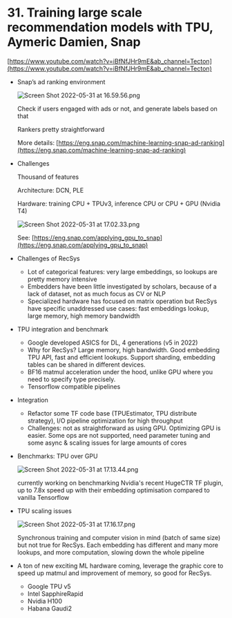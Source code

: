 # 31. Training large scale recommendation models with TPU, Aymeric Damien, Snap

[https://www.youtube.com/watch?v=iBfNfJHr9mE&ab_channel=Tecton](https://www.youtube.com/watch?v=iBfNfJHr9mE&ab_channel=Tecton)

- Snap’s ad ranking environment
    
    ![Screen Shot 2022-05-31 at 16.59.56.png](31%20Training%20large%20scale%20recommendation%20models%20with%208f6cacfb23774576b405e9895d3edce7/Screen_Shot_2022-05-31_at_16.59.56.png)
    
    Check if users engaged with ads or not, and generate labels based on that
    
    Rankers pretty straightforward 
    
    More details: [https://eng.snap.com/machine-learning-snap-ad-ranking](https://eng.snap.com/machine-learning-snap-ad-ranking)
    
- Challenges
    
    Thousand of features
    
    Architecture: DCN, PLE
    
    Hardware: training CPU + TPUv3, inference CPU or CPU + GPU (Nvidia T4)
    
    ![Screen Shot 2022-05-31 at 17.02.33.png](31%20Training%20large%20scale%20recommendation%20models%20with%208f6cacfb23774576b405e9895d3edce7/Screen_Shot_2022-05-31_at_17.02.33.png)
    
    See: [https://eng.snap.com/applying_gpu_to_snap](https://eng.snap.com/applying_gpu_to_snap)
    
- Challenges of RecSys
    - Lot of categorical features: very large embeddings, so lookups are pretty memory intensive
    - Embedders have been little investigated by scholars, because of a lack of dataset, not as much focus as CV or NLP
    - Specialized hardware has focused on matrix operation but RecSys have specific unaddressed use cases: fast embeddings lookup, large memory, high memory bandwidth

- TPU integration and benchmark
    - Google developed ASICS for DL, 4 generations (v5 in 2022)
    - Why for RecSys? Large memory, high bandwidth. Good embedding TPU API, fast and efficient lookups. Support sharding, embedding tables can be shared in different devices.
    - BF16 matmul acceleration under the hood, unlike GPU where you need to specify type precisely.
    - Tensorflow compatible pipelines
    
- Integration
    - Refactor some TF code base (TPUEstimator, TPU distribute strategy), I/O pipeline optimization for high throughput
    - Challenges: not as straightforward as using GPU. Optimizing GPU is easier. Some ops are not supported, need parameter tuning and some async & scaling issues for large amounts of cores
    
- Benchmarks: TPU over GPU
    
    ![Screen Shot 2022-05-31 at 17.13.44.png](31%20Training%20large%20scale%20recommendation%20models%20with%208f6cacfb23774576b405e9895d3edce7/Screen_Shot_2022-05-31_at_17.13.44.png)
    
    currently working on benchmarking Nvidia's recent HugeCTR TF plugin, up to 7.8x speed up with their embedding optimisation compared to vanilla Tensorflow 
    
- TPU scaling issues
    
    ![Screen Shot 2022-05-31 at 17.16.17.png](31%20Training%20large%20scale%20recommendation%20models%20with%208f6cacfb23774576b405e9895d3edce7/Screen_Shot_2022-05-31_at_17.16.17.png)
    
    Synchronous training and computer vision in mind (batch of same size) but not true for RecSys. Each embedding has different and many more lookups, and more computation, slowing down the whole pipeline 
    

- A ton of new exciting ML hardware coming, leverage the graphic core to speed up matmul and improvement of memory, so good for RecSys.
    - Google TPU v5
    - Intel  SapphireRapid
    - Nvidia H100
    - Habana Gaudi2